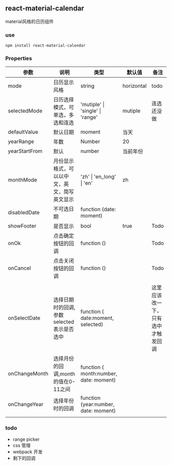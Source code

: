 ## react-material-calendar

material风格的日历组件



### use

```
npm install react-material-calendar
```



### Properties

| 参数            | 说明                        | 类型                                     | 默认值        | 备注                |
| ------------- | ------------------------- | -------------------------------------- | ---------- | ----------------- |
| mode          | 日历显示风格                    | string                                 | horizontal | todo              |
| selectedMode  | 日历选择模式，可单选，多选和连选          | 'mutiple' \| 'single' \| 'range'       | mutiple    | 连选还没做             |
| defaultValue  | 默认日期                      | moment                                 | 当天         |                   |
| yearRange     | 年数                        | Number                                 | 20         |                   |
| yearStartFrom | 默认                        | number                                 | 当前年份       |                   |
| monthMode     | 月份显示格式，可以以中文，英文，简写英文显示    | 'zh' \| 'en_long' \| 'en'              | zh         |                   |
| disabledDate  | 不可选日期                     | function (date: moment)                |            |                   |
| showFooter    | 是否显示                      | bool                                   | true       | Todo              |
| onOk          | 点击确定按钮的回调                 | function ()                            |            | Todo              |
| onCancel      | 点击关闭按钮的回调                 | function ()                            |            | Todo              |
|               |                           |                                        |            |                   |
| onSelectDate  | 选择日期时的回调,参数selected表示是否选中 | function ( date:moment, selected)      |            | 这里应该改一下，只有选中才触发回调 |
| onChangeMonth | 选择月份的回调,month的值在0-11之间    | function ( month:number, date: moment) |            |                   |
| onChangeYear  | 选择年份时的回调                  | function (year:number, date: moment)   |            |                   |
|               |                           |                                        |            |                   |



### todo

- range picker
- css 管理
- webpack 开发
- 剩下的回调